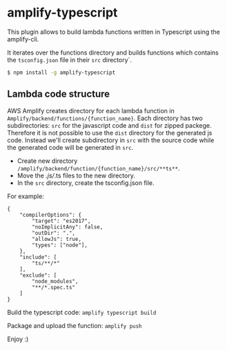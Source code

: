 # amplify-typescript

This plugin allows to build lambda functions written in Typescript using the amplify-cli. 

It iterates over the functions directory and builds functions which contains the `tsconfig.json` file in their `src` directory`.

```bash
$ npm install -g amplify-typescript
```

## Lambda code structure
AWS Amplify creates directory for each lambda function in `Amplify/backend/functions/{function_name}`. Each directory has two subdirectories: `src` for the javascript code and `dist` for zipped packege. Therefore it is not possible to use the `dist` directory for the generated js code. Instead we'll create subdirectory in `src` with the source code while the generated code will be generated in `src`.

* Create new directory `/amplify/backend/function/{function_name}/src/**ts**`.
* Move the *.js/*.ts files to the new directory.
* In the `src` directory, create the tsconfig.json file.

For example:
```
{
    "compilerOptions": {
        "target": "es2017", 
        "noImplicitAny": false,
        "outDir": ".",
        "allowJs": true,
        "types": ["node"],
    },
    "include": [
        "ts/**/*"
    ],
    "exclude": [
        "node_modules",
        "**/*.spec.ts"
    ]
}
```

Build the typescript code: `amplify typescript build`

Package and upload the function: `amplify push`


Enjoy :)
